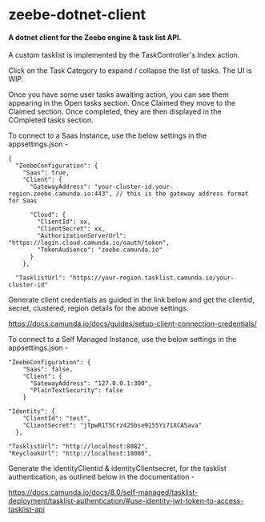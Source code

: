# zeebe-dotnet-client

#### A dotnet client for the Zeebe engine & task list API.

A custom tasklist is implemented by the TaskController's Index action. 

Click on the Task Category to expand / collapse the list of tasks. The UI is WIP.

Once you have some user tasks awaiting action, you can see them appearing in the Open tasks section.
Once Claimed they move to the Claimed section.
Once completed, they are then displayed in the COmpleted tasks section.

To connect to a Saas Instance, use the below settings in the appsettings.json -

```
{
  "ZeebeConfiguration": {
    "Saas": true,
    "Client": {
      "GatewayAddress": "your-cluster-id.your-region.zeebe.camunda.io:443", // this is the gateway address format for Saas

      "Cloud": {
        "ClientId": xx,
        "ClientSecret": xx,
        "AuthorizationServerUrl": "https://login.cloud.camunda.io/oauth/token",
        "TokenAudience": "zeebe.camunda.io"
      }
    },

  "TasklistUrl": "https://your-region.tasklist.camunda.io/your-cluster-id"

 ```

Generate client credentials as guided in the link below and get the clientid, secret, clustered, region details for the above settings.
 
https://docs.camunda.io/docs/guides/setup-client-connection-credentials/

To connect to a Self Managed Instance, use the below settings in the appsettings.json -

```
"ZeebeConfiguration": {
    "Saas": false,
    "Client": {
      "GatewayAddress": "127.0.0.1:300",
      "PlainTextSecurity": false
    }

"Identity": {
    "ClientId": "test",
    "ClientSecret": "jTpwR1T5Crz425bse9155Yi71XCA5ava"
  },

"TasklistUrl": "http://localhost:8082",
"KeycloakUrl": "http://localhost:18080",
 ```

Generate the identityClientid & identityClientsecret, for the tasklist authentication, as outlined below in the documentation -

https://docs.camunda.io/docs/8.0/self-managed/tasklist-deployment/tasklist-authentication/#use-identity-jwt-token-to-access-tasklist-api
